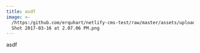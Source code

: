 ```yaml
---
title: asdf
image: >-
  /https:/github.com/erquhart/netlify-cms-test/raw/master/assets/uploads/Screen
  Shot 2017-03-16 at 2.07.06 PM.png
---
```


asdf